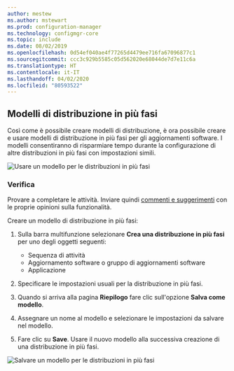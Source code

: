 ```yaml
---
author: mestew
ms.author: mstewart
ms.prod: configuration-manager
ms.technology: configmgr-core
ms.topic: include
ms.date: 08/02/2019
ms.openlocfilehash: 0d54ef040ae4f77265d4479ee716fa67096877c1
ms.sourcegitcommit: ccc3c929b5585c05d562020e68044de7d7e11c6a
ms.translationtype: HT
ms.contentlocale: it-IT
ms.lasthandoff: 04/02/2020
ms.locfileid: "80593522"
---
```

## <a name="phased-deployment-templates"></a>Modelli di distribuzione in più fasi
<!--4961086-->
Così come è possibile creare modelli di distribuzione, è ora possibile creare e usare modelli di distribuzione in più fasi per gli aggiornamenti software. I modelli consentiranno di risparmiare tempo durante la configurazione di altre distribuzioni in più fasi con impostazioni simili.

![Usare un modello per le distribuzioni in più fasi](../../media/4961086-phased-deployment-use-template.png)

### <a name="try-it-out"></a>Verifica

Provare a completare le attività. Inviare quindi [commenti e suggerimenti](/sccm/core/understand/find-help#product-feedback) con le proprie opinioni sulla funzionalità.

Creare un modello di distribuzione in più fasi:

1. Sulla barra multifunzione selezionare **Crea una distribuzione in più fasi** per uno degli oggetti seguenti:

   - Sequenza di attività
   - Aggiornamento software o gruppo di aggiornamenti software
   - Applicazione

1. Specificare le impostazioni usuali per la distribuzione in più fasi.
1. Quando si arriva alla pagina **Riepilogo** fare clic sull'opzione **Salva come modello**.
1. Assegnare un nome al modello e selezionare le impostazioni da salvare nel modello.
1. Fare clic su **Save**. Usare il nuovo modello alla successiva creazione di una distribuzione in più fasi.

![Salvare un modello per le distribuzioni in più fasi](../../media/4961086-phased-deployment-save-template.png)
